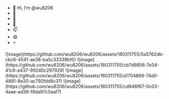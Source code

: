 - 👋 Hi, I’m @wu8206
- 👀 
- 🌱 
- 💞️ 
- 📫 
- 😄 
- ⚡
<div container-fluid>
![image](https://github.com/wu8206/wu8206/assets/160311755/5a5762db-cbc6-4541-ae38-ba5c33339bf0)
![image](https://github.com/wu8206/wu8206/assets/160311755/cb7d9856-7e34-41c6-a437-99240c297929)
![image](https://github.com/wu8206/wu8206/assets/160311755/a1704869-74d0-4891-8e20-ac792fdd6c31)
![image](https://github.com/wu8206/wu8206/assets/160311755/cd946f67-0c03-4aae-ad38-f8da97c0aaf7)
</div>



<!---
wu8206/wu8206 is a ✨ special ✨ repository because its `README.md` (this file) appears on your GitHub profile.
You can click the Preview link to take a look at your changes.
--->
